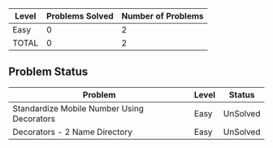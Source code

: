 |Level|Problems Solved|Number of Problems|
|-----|---------------|------------------|
|Easy|0|2|
|TOTAL|0|2|

Problem Status
---
|Problem|Level|Status|
|-------|-----|------|
|Standardize Mobile Number Using Decorators|Easy|UnSolved|
|Decorators - 2 Name Directory|Easy|UnSolved|
